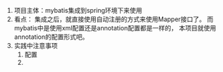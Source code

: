 1.  项目主体：mybatis集成到spring环境下来使用
2.  看点：
    集成之后，就直接使用自动注册的方式来使用Mapper接口了。
    而mybatis中是使用xml配置还是annotation配置都是一样的，
    本项目就使用annotation的配置形式吧。
3.  实践中注意事项
    1.  配置
    2.  